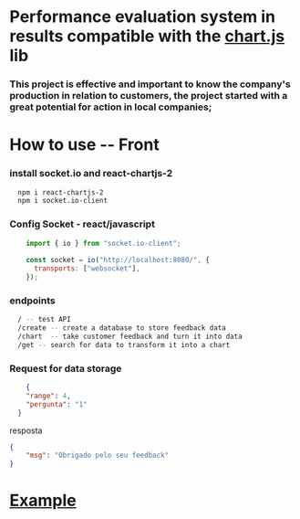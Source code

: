 # Performance evaluation system in results compatible with the [chart.js](https://www.chartjs.org/) lib

### This project is effective and important to know the company's production in relation to customers, the project started with a great potential for action in local companies;


# How to use -- Front

### install socket.io and react-chartjs-2

```bash
  npm i react-chartjs-2
  npm i socket.io-client
```

### Config Socket - react/javascript

```javascript
    import { io } from "socket.io-client";
    
    const socket = io("http://localhost:8080/", {
      transports: ["websocket"],
    });
```

### endpoints 

```bash 
  / -- test API
  /create -- create a database to store feedback data
  /chart  -- take customer feedback and turn it into data
  /get -- search for data to transform it into a chart
```
### Request for data storage

```json
    {
  	"range": 4,
  	"pergunta": "1"
  }
```

resposta

```json
{
	"msg": "Obrigado pelo seu feedback"
}
```

# [Example](https://github.com/Igordevz/Front-assessment-company) 


